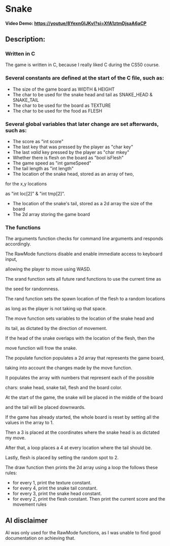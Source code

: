 # Snake
#### Video Demo:  <https://youtue/8YexnGIJKvI?si=XfA1ztmDjsaA6aCP>

## Description:

### Written in C

The game is written in C, because I really liked C during the CS50 course.

### Several constants are defined at the start of the C file, such as:
* The size of the game board as WIDTH & HEIGHT
* The char to be used for the snake head and tail as SNAKE_HEAD & SNAKE_TAIL
* The char to be used for the board as TEXTURE
* The char to be used for the food as FLESH

### Several global variables that later change are set afterwards, such as:

* The score as "int score"
* The last key that was pressed by the player as "char key"
* The last *valid* key pressed by the player as "char mkey"
* Whether there is flesh on the board as "bool isFlesh"
* The game speed as "int gameSpeed"
* The tail length as "int length"
* The location of the snake head, stored as an array of two,

for the x,y locations

as "int loc[2]" & "int tmp[2]".

* The location of the snake's tail, stored as a 2d array the size of the board
* The 2d array storing the game board

### The functions

The arguments function checks for command line arguments and responds accordingly. 


The RawMode functions disable and enable immediate access to keyboard input,  

allowing the player to move using WASD. 
  

The srand function sets all future rand functions to use the current time as  

the seed for randomness. 
  

The rand function sets the spawn location of the flesh to a random locations  

as long as the player is not taking up that space.  
  

The move function sets variables to the location of the snake head and  

its tail, as dictated by the direction of movement. 

If the head of the snake overlaps with the location of the flesh, then the  

move function will frow the snake. 
  

The populate function populates a 2d array that represents the game board,  

taking into account the changes made by the move function. 

It populates the array with numbers that represent each of the possible  

chars: snake head, snake tail, flesh and the board color. 

At the start of the game, the snake will be placed in the middle of the board  

and the tail will be placed downwards. 

If the game has already started, the whole board is reset by setting all the values in the array to 1. 

Then a 3 is placed at the coordinates where the snake head is as dictated my move. 

After that, a loop places a 4 at every location where the tail should be. 

Lastly, flesh is placed by setting the random spot to 2. 

The draw function then prints the 2d array using a loop the follows these rules:
* for every 1, print the texture constant.
* for every 4, print the snake tail constant.
* for every 3, print the snake head constant.
* for every 2, print the flesh constant.
Then print the current score and the movement rules  

## AI disclaimer
AI was only used for the RawMode functions, as I was unable to find good documentation on achieving that.

